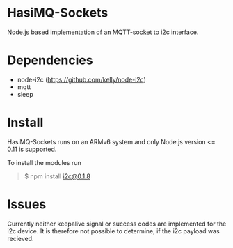 HasiMQ-Sockets
==============

Node.js based implementation of an MQTT-socket to i2c interface.

# Dependencies
* node-i2c (https://github.com/kelly/node-i2c)
* mqtt
* sleep

# Install

HasiMQ-Sockets runs on an ARMv6 system and only Node.js version <= 0.11 is
supported.

To install the modules run
> $ npm install i2c@0.1.8

# Issues

Currently neither keepalive signal or success codes are implemented for the
i2c device. It is therefore not possible to determine, if the i2c payload was
recieved.
